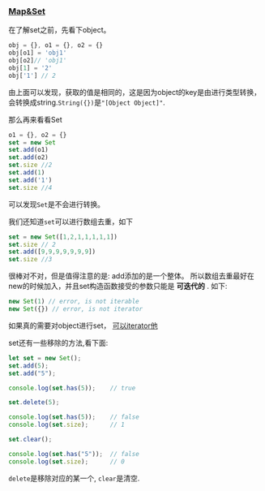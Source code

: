 ### [Map&Set](https://leanpub.com/understandinges6/read#leanpub-auto-sets-and-maps-in-ecmascript-5)

在了解set之前，先看下object。

```js
obj = {}, o1 = {}, o2 = {}
obj[o1] = 'obj1'
obj[o2]// 'obj1'
obj[1] = '2'
obj['1'] // 2
```

由上面可以发现，获取的值是相同的，这是因为object的key是由进行类型转换，会转换成string.`String({})`是`"[Object Object]"`.

那么再来看看Set

```js
o1 = {}, o2 = {}
set = new Set
set.add(o1)
set.add(o2)
set.size //2
set.add(1)
set.add('1')
set.size //4
```

可以发现`Set`是不会进行转换。

我们还知道`set`可以进行数组去重，如下

```js
set = new Set([1,2,1,1,1,1,1])
set.size // 2
set.add([9,9,9,9,9,9,9])
set.size //3
```

很棒对不对，但是值得注意的是: add添加的是一个整体。
所以数组去重最好在new的时候加入，并且set构造函数接受的参数只能是 **可迭代的** . 如下:

```js
new Set(1) // error, is not iterable
new Set({}) // error, is not iterator
```
如果真的需要对object进行set， [可以iterator他](https://github.com/xiaohesong/TIL/blob/master/front-end/javascript/objects/examples/iterator.md)

set还有一些移除的方法,看下面:

```js
let set = new Set();
set.add(5);
set.add("5");

console.log(set.has(5));    // true

set.delete(5);

console.log(set.has(5));    // false
console.log(set.size);      // 1

set.clear();

console.log(set.has("5"));  // false
console.log(set.size);      // 0
```

`delete`是移除对应的某一个, `clear`是清空.

